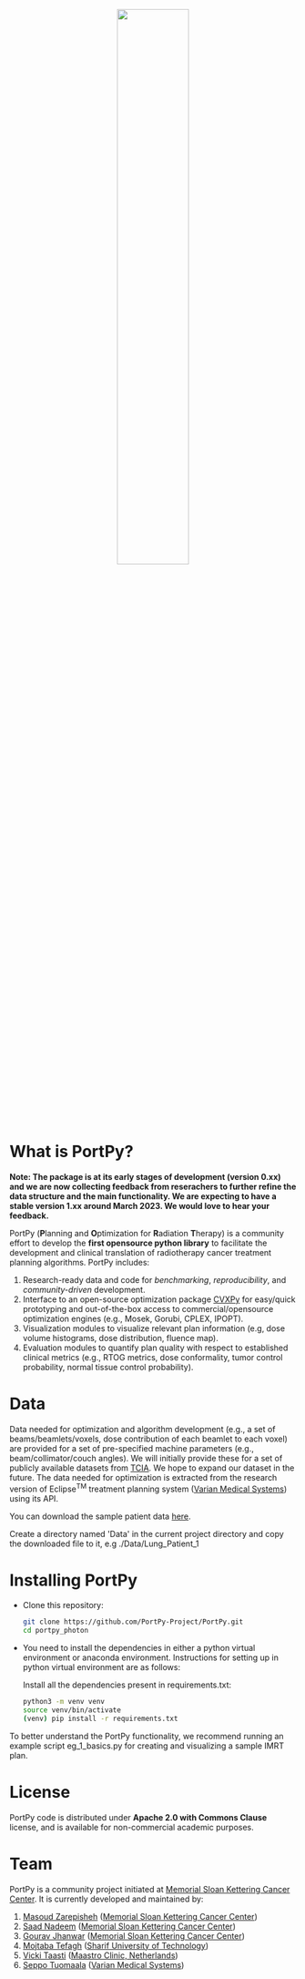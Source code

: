 <p align="center">
  <img src="./images/PortPy_logo.jpg" width="50%">
</p>

# What is PortPy?
**Note: The package is at its early stages of development (version 0.xx) and we are now collecting feedback from reserachers to further refine the data structure and the main functionality. We are expecting to have a stable version 1.xx around March 2023. We would love to hear your feedback.**

PortPy (**P**lanning and **O**ptimization for **R**adiation **T**herapy) is a community effort to develop the **first opensource python library** to facilitate the development and clinical translation of radiotherapy cancer treatment planning algorithms. PortPy includes:
1. Research-ready data and code for *benchmarking*, *reproducibility*, and *community-driven* development.
2. Interface to an open-source optimization package [CVXPy](https://www.cvxpy.org/) for easy/quick prototyping and out-of-the-box access to commercial/opensource optimization engines (e.g., Mosek, Gorubi, CPLEX, IPOPT).
3. Visualization modules to visualize relevant plan information (e.g, dose volume histograms, dose distribution, fluence map).
4. Evaluation modules to quantify plan quality with respect to established clinical metrics (e.g., RTOG metrics, dose conformality, tumor control probability, normal tissue control probability).
# Data
Data needed for optimization and algorithm development (e.g., a set of beams/beamlets/voxels, dose contribution of each beamlet to each voxel) are provided for a set of pre-specified machine parameters (e.g., beam/collimator/couch angles). We will initially provide these for a set of publicly available datasets from [TCIA](https://www.cancerimagingarchive.net/). We hope to expand our dataset in the future. The data needed for optimization is extracted from the research version of Eclipse<sup>TM</sup> treatment planning system ([Varian Medical Systems](https://www.varian.com/)) using its API. 

You can download the sample patient data [here](https://drive.google.com/drive/folders/1nA1oHEhlmh2Hk8an9e0Oi0ye6LRPREit?usp=sharing).

Create a directory named 'Data' in the current project directory and copy the downloaded file to it, e.g ./Data/Lung_Patient_1


# Installing PortPy

- Clone this repository:
  ```bash
  git clone https://github.com/PortPy-Project/PortPy.git
  cd portpy_photon
  ```

- You need to install the dependencies in either a python virtual environment or anaconda environment. Instructions for setting up in python virtual environment are as follows:

  Install all the dependencies present in requirements.txt:
  ```bash
  python3 -m venv venv
  source venv/bin/activate
  (venv) pip install -r requirements.txt
  ```

To better understand the PortPy functionality, we recommend running an example script eg_1_basics.py for creating and visualizing a sample IMRT plan.

# License
PortPy code is distributed under **Apache 2.0 with Commons Clause** license, and is available for non-commercial academic purposes.

# Team
PortPy is a community project initiated at [Memorial Sloan Kettering Cancer Center](https://www.mskcc.org/). It is currently developed and maintained by:
1. [Masoud Zarepisheh](https://masoudzp.github.io/) ([Memorial Sloan Kettering Cancer Center](https://www.mskcc.org/))
2. [Saad Nadeem](https://nadeemlab.org/) ([Memorial Sloan Kettering Cancer Center](https://www.mskcc.org/))
3. [Gourav Jhanwar](https://github.com/gourav3017) ([Memorial Sloan Kettering Cancer Center](https://www.mskcc.org/))
4. [Mojtaba Tefagh](https://github.com/mtefagh) ([Sharif University of Technology](https://en.sharif.edu/))
5. [Vicki Taasti](https://scholar.google.com/citations?user=PEPyvewAAAAJ&hl=en) ([Maastro Clinic, Netherlands](https://www.mskcc.org/))
6. [Seppo Tuomaala](https://www.linkedin.com/in/seppo-tuomaala-5b57913/) ([Varian Medical Systems](https://www.varian.com/))

